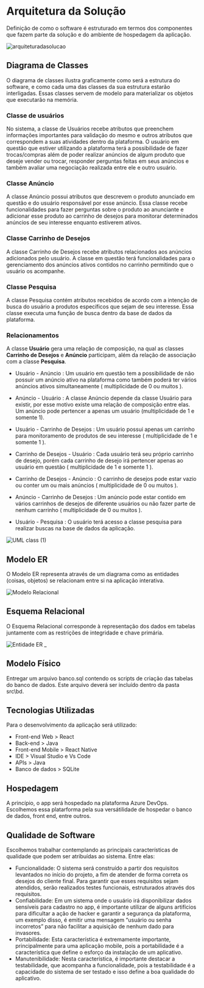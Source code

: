 # Arquitetura da Solução

Definição de como o software é estruturado em termos dos componentes que fazem parte da solução e do ambiente de hospedagem da aplicação.

![arquiteturadasolucao](https://user-images.githubusercontent.com/113313108/189557419-f01849ac-9a4f-46c7-973d-c36d22cf2961.jpeg)

## Diagrama de Classes

O diagrama de classes ilustra graficamente como será a estrutura do software, e como cada uma das classes da sua estrutura estarão interligadas. Essas classes servem de modelo para materializar os objetos que executarão na memória.

### Classe de usuários 

No sistema, a classe de Usuários recebe atributos que preenchem informações importantes para validação do mesmo e outros atributos que correspondem a suas atividades dentro da plataforma. O usuário em questão que estiver utilizando a plataforma terá a possibilidade de fazer trocas/compras além de poder realizar anúncios de algum produto que deseje vender ou trocar, responder perguntas feitas em seus anúncios e também avaliar uma negociação realizada entre ele e outro usuário. 

### Classe Anúncio

A classe Anúncio possui atributos que descrevem o produto anunciado em questão e do usuário responsável por esse anúncio. Essa classe recebe funcionalidades para fazer perguntas sobre o produto ao anunciante e adicionar esse produto ao carrinho de desejos para monitorar determinados anúncios de seu interesse enquanto estiverem ativos.

### Classe Carrinho de Desejos

A classe Carrinho de Desejos recebe atributos relacionados aos anúncios adicionados pelo usuário. A classe em questão terá funcionalidades para o gerenciamento dos anúncios ativos contidos no carrinho permitindo que o usuário os acompanhe.

### Classe Pesquisa 

A classe Pesquisa contém atributos recebidos de acordo com a intenção de busca do usuário a produtos específicos que sejam de seu interesse. Essa classe executa uma função de busca dentro da base de dados da plataforma.

### Relacionamentos 

A classe **Usuário** gera uma relação de composição, na qual as classes **Carrinho de Desejos** e **Anúncio** participam, além da relação de associação com a classe **Pesquisa**.

- Usuário - Anúncio :  Um usuário em questão tem a possibilidade de não possuir um anúncio ativo na plataforma como também poderá ter vários anúncios ativos simultaneamente ( multiplicidade de 0 ou muitos  ). 

- Anúncio - Usuário : A classe Anúncio depende da classe Usuário para existir, por esse motivo existe uma relação de composição entre elas. Um anúncio pode pertencer a apenas um usuário (multiplicidade de 1 e somente 1).

- Usuário - Carrinho de Desejos : Um usuário possui apenas um carrinho para monitoramento de produtos de seu interesse ( multiplicidade de 1 e somente 1 ). 

- Carrinho de Desejos - Usuário : Cada usuário terá seu próprio carrinho de desejo, porém cada carrinho de desejo irá pertencer apenas ao usuário em questão ( multiplicidade de 1 e somente 1 ).

- Carrinho de Desejos - Anúncio : O carrinho de desejos pode estar vazio ou conter um ou mais anúncios ( multiplicidade de 0 ou muitos ).

- Anúncio - Carrinho de Desejos : Um anúncio pode estar contido em vários carrinhos de desejos de diferente usuários ou não fazer parte de nenhum carrinho ( multiplicidade de 0 ou muitos ).

- Usuário - Pesquisa : O usuário terá acesso a classe pesquisa para realizar buscas na base de dados da aplicação.

![UML class (1)](https://user-images.githubusercontent.com/78181968/196006890-e5172d6f-e795-430a-acf9-740b8aafb276.jpeg)

## Modelo ER

O Modelo ER representa através de um diagrama como as entidades (coisas, objetos) se relacionam entre si na aplicação interativa.

![Modelo Relacional](https://user-images.githubusercontent.com/113313108/196006541-fbca7b72-00bb-4889-a3eb-300330664270.jpeg)

## Esquema Relacional

O Esquema Relacional corresponde à representação dos dados em tabelas juntamente com as restrições de integridade e chave primária.
 
![Entidade ER _  ](https://user-images.githubusercontent.com/113313108/196006458-136b3392-dd23-4025-b7f8-e1f9989b80e7.jpeg)

## Modelo Físico

Entregar um arquivo banco.sql contendo os scripts de criação das tabelas do banco de dados. Este arquivo deverá ser incluído dentro da pasta src\bd.

## Tecnologias Utilizadas

Para o desenvolvimento da aplicação será utilizado:
* Front-end Web >  React
* Back-end > Java
* Front-end Mobile > React Native
* IDE > Visual Studio e Vs Code
* APIs > Java
* Banco de dados > SQLite 

## Hospedagem

A princípio, o app será hospedado na plataforma Azure DevOps.
Escolhemos essa platarforma pela sua versátilidade de hospedar o banco de dados, front end, entre outros. 

## Qualidade de Software

Escolhemos trabalhar contemplando as principais características de qualidade que podem ser atribuídas ao sistema. Entre elas: 

* Funcionalidade: O sistema será construído a partir dos requisitos levantados no início do projeto, a fim de atender de forma correta os desejos do cliente final. Para garantir que esses requisitos sejam atendidos, serão realizados testes funcionais, estruturados através dos requisitos. 
* Confiabilidade: Em um sistema onde o usuário irá disponibilizar dados sensíveis para cadastro no app, é importante utilizar de alguns artifícios para dificultar a ação de hacker e garantir a segurança da plataforma, um exemplo disso, é emitir uma mensagem “usuário ou senha incorretos” para não facilitar a aquisição de nenhum dado para invasores.  
* Portabilidade: Esta característica é extremamente importante, principalmente para uma aplicação mobile, pois a portabilidade é a característica que define o esforço da instalação de um aplicativo. 
* Manutenibilidade: Nesta característica, é importante destacar a testabilidade, que acompanha a funcionalidade, pois a testabilidade é a capacidade do sistema de ser testado e isso define a boa qualidade do aplicativo.
